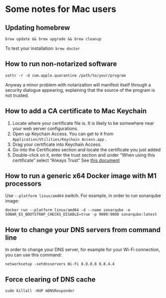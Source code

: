 # Some notes for Mac users
## Updating homebrew
`brew update && brew upgrade && brew cleanup`

To test your installation:
`brew doctor`

## How to run non-notarized software
`xattr -r -d com.apple.quarantine /path/to/your/program`

Anyway a minor problem with notarization will manifest itself through a security dialogue appearing, explaining that the source of the program is not trusted.

## How to add a CA certificate to Mac Keychain
1. Locate where your certificate file is. It is likely to be somewhere near your web server configurations.
2. Open up Keychain Access. You can get to it from  `Application/Utilities/Keychain Access.app` .
3. Drag your certificate into Keychain Access.
4. Go into the Certificates section and locate the certificate you just added
5. Double-click on it, enter the trust section and under “When using this certificate” select “Always Trust”
   See [this document](https://tosbourn.com/getting-os-x-to-trust-self-signed-ssl-certificates/)

## How to run a generic x64 Docker image with M1 processors
Use `--platform linux/amd64` switch. For example, in order to run sonarqube image:

```docker run --platform linux/amd64 -d --name sonarqube -e SONAR_ES_BOOTSTRAP_CHECKS_DISABLE=true -p 9000:9000 sonarqube:latest```

## How to change your DNS servers from command line
In order to change your DNS server, for example for your Wi-Fi connection, you can use this command:

```networksetup -setdnsservers Wi-Fi 8.8.8.8 8.8.4.4```

## Force clearing of DNS cache
```sudo killall -HUP mDNSResponder```

